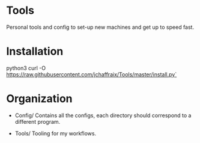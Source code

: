 # Tools

Personal tools and config to set-up new machines and get up to speed fast.

# Installation

python3 curl -O https://raw.githubusercontent.com/jchaffraix/Tools/master/install.py`

# Organization

- Config/
Contains all the configs, each directory should correspond to a different program.

- Tools/
Tooling for my workflows.
